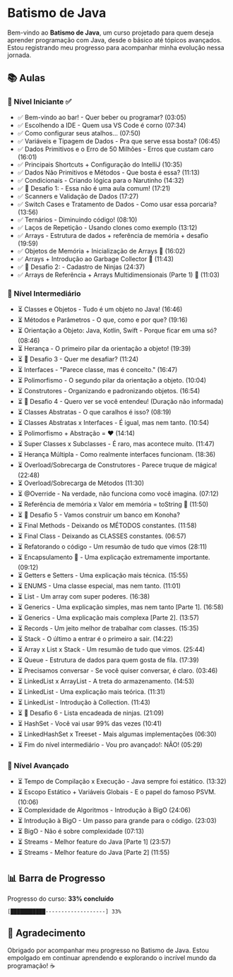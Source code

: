 # Batismo de Java

Bem-vindo ao **Batismo de Java**, um curso projetado para quem deseja aprender programação com Java, desde o básico até tópicos avançados. Estou registrando meu progresso para acompanhar minha evolução nessa jornada.

## 📚 Aulas

### 🚀 Nível Iniciante ✅
- ✅ Bem-vindo ao bar! - Quer beber ou programar? (03:05)
- ✅ Escolhendo a IDE - Quem usa VS Code é corno (07:34)
- ✅ Como configurar seus atalhos... (07:50)
- ✅ Variáveis e Tipagem de Dados - Pra que serve essa bosta? (06:45)
- ✅ Dados Primitivos e o Erro de 50 Milhões - Erros que custam caro (16:01)
- ✅ Principais Shortcuts + Configuração do IntelliJ (10:35)
- ✅ Dados Não Primitivos e Métodos - Que bosta é essa? (11:13)
- ✅ Condicionais - Criando lógica para o Narutinho (14:32)
- ✅ 🏁 Desafio 1: - Essa não é uma aula comum! (17:21)
- ✅ Scanners e Validação de Dados (17:27)
- ✅ Switch Cases e Tratamento de Dados - Como usar essa porcaria? (13:56)
- ✅ Ternários - Diminuindo código! (08:10)
- ✅ Laços de Repetição - Usando clones como exemplo (13:12)
- ✅ Arrays - Estrutura de dados + referência de memória + desafio (19:59)
- ✅ Objetos de Memória + Inicialização de Arrays 🍍 (16:02)
- ✅ Arrays + Introdução ao Garbage Collector 🍍 (11:43)
- ✅ 🏁 Desafio 2: - Cadastro de Ninjas (24:37)
- ✅ Arrays de Referência + Arrays Multidimensionais (Parte 1) 🍍 (11:03)

### 🚀 Nível Intermediário
- ⏳ Classes e Objetos - Tudo é um objeto no Java! (16:46)
- ⏳ Métodos e Parâmetros - O que, como e por que? (19:16)
- ⏳ Orientação a Objeto: Java, Kotlin, Swift - Porque ficar em uma só? (08:46)
- ⏳ Herança - O primeiro pilar da orientação a objeto! (19:39)
- ⏳ 🏁 Desafio 3 - Quer me desafiar? (11:24)
- ⏳ Interfaces - "Parece classe, mas é conceito." (16:47)
- ⏳ Polimorfismo - O segundo pilar da orientação a objeto. (10:04)
- ⏳ Construtores - Organizando e padronizando objetos. (16:54)
- ⏳ 🏁 Desafio 4 - Quero ver se você entendeu! (Duração não informada)
- ⏳ Classes Abstratas - O que caralhos é isso? (08:19)
- ⏳ Classes Abstratas x Interfaces - É igual, mas nem tanto. (10:54)
- ⏳ Polimorfismo + Abstração = ❤ (14:14)
- ⏳ Super Classes x Subclasses - É raro, mas acontece muito. (11:47)
- ⏳ Herança Múltipla - Como realmente interfaces funcionam. (18:36)
- ⏳ Overload/Sobrecarga de Construtores - Parece truque de mágica! (22:48)
- ⏳ Overload/Sobrecarga de Métodos (11:30)
- ⏳ @Override - Na verdade, não funciona como você imagina. (07:12)
- ⏳ Referência de memória x Valor em memória = toString 🍍 (11:50)
- ⏳ 🏁 Desafio 5 - Vamos construir um banco em Konoha?
- ⏳ Final Methods - Deixando os MÉTODOS constantes. (11:58)
- ⏳ Final Class - Deixando as CLASSES constantes. (06:57)
- ⏳ Refatorando o código - Um resumão de tudo que vimos (28:11)
- ⏳ Encapsulamento 🍍 - Uma explicação extremamente importante. (09:12)
- ⏳ Getters e Setters - Uma explicação mais técnica. (15:55)
- ⏳ ENUMS - Uma classe especial, mas nem tanto. (11:01)
- ⏳ List - Um array com super poderes. (16:38)
- ⏳ Generics - Uma explicação simples, mas nem tanto [Parte 1]. (16:58)
- ⏳ Generics - Uma explicação mais complexa [Parte 2]. (13:57)
- ⏳ Records - Um jeito melhor de trabalhar com classes. (15:35)
- ⏳ Stack - O último a entrar é o primeiro a sair. (14:22)
- ⏳ Array x List x Stack - Um resumão de tudo que vimos. (25:44)
- ⏳ Queue - Estrutura de dados para quem gosta de fila. (17:39)
- ⏳ Precisamos conversar - Se você quiser conversar, é claro. (03:46)
- ⏳ LinkedList x ArrayList - A treta do armazenamento. (14:53)
- ⏳ LinkedList - Uma explicação mais teórica. (11:31)
- ⏳ LinkedList - Introdução à Collection. (11:43)
- ⏳ 🏁 Desafio 6 - Lista encadeada de ninjas. (21:09)
- ⏳ HashSet - Você vai usar 99% das vezes (10:41)
- ⏳ LinkedHashSet x Treeset - Mais algumas implementações (06:30)
- ⏳ Fim do nível intermediário - Vou pro avançado!: NÃO! (05:29)

### 🚀 Nível Avançado
- ⏳ Tempo de Compilação x Execução - Java sempre foi estático. (13:32)
- ⏳ Escopo Estático + Variáveis Globais - E o papel do famoso PSVM. (10:06)
- ⏳ Complexidade de Algoritmos - Introdução à BigO (24:06)
- ⏳ Introdução à BigO - Um passo para grande para o código. (23:03)
- ⏳ BigO - Não é sobre complexidade (07:13)
- ⏳ Streams - Melhor feature do Java [Parte 1] (23:57)
- ⏳ Streams - Melhor feature do Java [Parte 2] (11:55)

## 📊 Barra de Progresso

Progresso do curso: **33% concluído**

```
[███████████-------------------] 33%
```

## 🙏 Agradecimento

Obrigado por acompanhar meu progresso no Batismo de Java. Estou empolgado em continuar aprendendo e explorando o incrível mundo da programação! ☕


